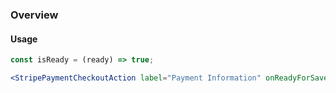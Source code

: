 ### Overview
#### Usage

```jsx
const isReady = (ready) => true;

<StripePaymentCheckoutAction label="Payment Information" onReadyForSaveChange={isReady} stepNumber={3} />
```
